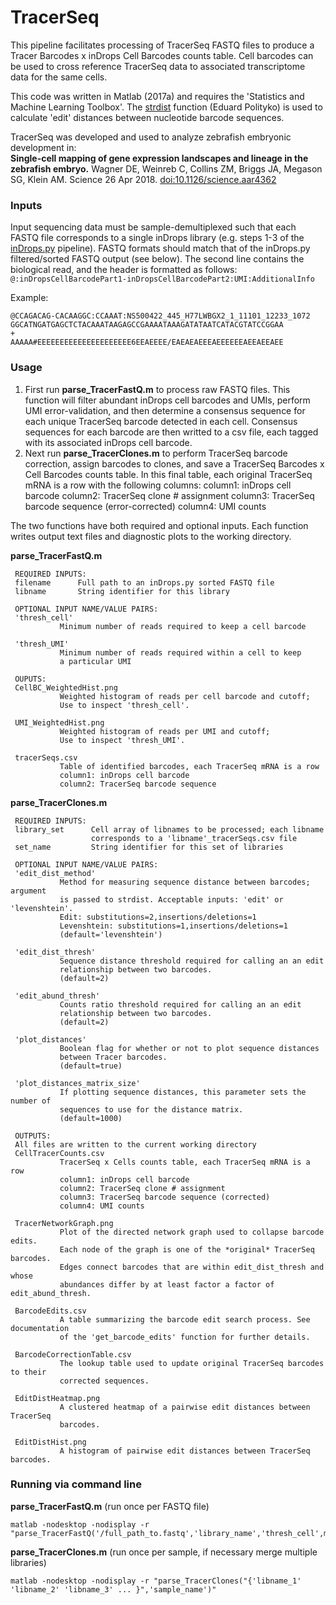TracerSeq
=========

This pipeline facilitates processing of TracerSeq FASTQ files to produce a Tracer Barcodes x inDrops Cell Barcodes counts table.  Cell barcodes can be used to cross reference TracerSeq data to associated transcriptome data for the same cells.

This code was written in Matlab (2017a) and requires the 'Statistics and Machine Learning Toolbox'.  The [strdist](https://www.mathworks.com/matlabcentral/fileexchange/17585-calculation-of-distance-between-strings?focused=5094987&tab=function) function (Eduard Polityko) is used to calculate 'edit' distances between nucleotide barcode sequences. 

TracerSeq was developed and used to analyze zebrafish embryonic development in:  
**Single-cell mapping of gene expression landscapes and lineage in the zebrafish embryo.**  Wagner DE, Weinreb C, Collins ZM, Briggs JA, Megason SG, Klein AM. Science 26 Apr 2018. [doi:10.1126/science.aar4362](http://science.sciencemag.org/content/early/2018/04/25/science.aar4362)

### Inputs ###

Input sequencing data must be sample-demultiplexed such that each FASTQ file corresponds to a single inDrops library (e.g. steps 1-3 of the [inDrops.py](https://github.com/indrops/indrops) pipeline). FASTQ formats should match that of the inDrops.py filtered/sorted FASTQ output (see below). The second line contains the biological read, and the header is formatted as follows:    ```@:inDropsCellBarcodePart1-inDropsCellBarcodePart2:UMI:AdditionalInfo```

Example:
```
@CCAGACAG-CACAAGGC:CCAAAT:NS500422_445_H77LWBGX2_1_11101_12233_1072
GGCATNGATGAGCTCTACAAATAAGAGCCGAAAATAAAGATATAATCATACGTATCCGGAA
+
AAAAA#EEEEEEEEEEEEEEEEEEEEE6EEAEEEE/EAEAEAEEEAEEEEEEAEEAEEAEE
```

### Usage ###

1. First run **parse_TracerFastQ.m** to process raw FASTQ files. This function will filter abundant inDrops cell barcodes and UMIs, perform UMI error-validation, and then determine a consensus sequence for each unique TracerSeq barcode detected in each cell. Consensus sequences for each barcode are then writted to a csv file, each tagged with its associated inDrops cell barcode.
2. Next run **parse_TracerClones.m** to perform TracerSeq barcode correction, assign barcodes to clones, and save a TracerSeq Barcodes x Cell Barcodes counts table.  In this final table, each original TracerSeq mRNA is a row with the following columns:
	column1: inDrops cell barcode 
	column2: TracerSeq clone # assignment
	column3: TracerSeq barcode sequence (error-corrected)
	column4: UMI counts

The two functions have both required and optional inputs. Each function writes output text files and diagnostic plots to the working directory.

**parse_TracerFastQ.m**

```
 REQUIRED INPUTS:
 filename      Full path to an inDrops.py sorted FASTQ file
 libname       String identifier for this library

 OPTIONAL INPUT NAME/VALUE PAIRS:
 'thresh_cell'
           Minimum number of reads required to keep a cell barcode

 'thresh_UMI'
           Minimum number of reads required within a cell to keep
           a particular UMI

 OUPUTS:
 CellBC_WeightedHist.png
           Weighted histogram of reads per cell barcode and cutoff; 
           Use to inspect 'thresh_cell'.

 UMI_WeightedHist.png
           Weighted histogram of reads per UMI and cutoff; 
           Use to inspect 'thresh_UMI'.
 
 tracerSeqs.csv
           Table of identified barcodes, each TracerSeq mRNA is a row
           column1: inDrops cell barcode 
           column2: TracerSeq barcode sequence
```
**parse_TracerClones.m**

```
 REQUIRED INPUTS:
 library_set      Cell array of libnames to be processed; each libname
                  corresponds to a 'libname'_tracerSeqs.csv file
 set_name         String identifier for this set of libraries 

 OPTIONAL INPUT NAME/VALUE PAIRS:
 'edit_dist_method'
           Method for measuring sequence distance between barcodes; argument 
           is passed to strdist. Acceptable inputs: 'edit' or 'levenshtein'.
           Edit: substitutions=2,insertions/deletions=1
           Levenshtein: substitutions=1,insertions/deletions=1
           (default='levenshtein')

 'edit_dist_thresh'
           Sequence distance threshold required for calling an an edit 
           relationship between two barcodes.
           (default=2)
 
 'edit_abund_thresh'
           Counts ratio threshold required for calling an an edit 
           relationship between two barcodes.
           (default=2)
 
 'plot_distances'
           Boolean flag for whether or not to plot sequence distances 
           between Tracer barcodes. 
           (default=true)

 'plot_distances_matrix_size'
           If plotting sequence distances, this parameter sets the number of
           sequences to use for the distance matrix.
           (default=1000)

 OUTPUTS:
 All files are written to the current working directory
 CellTracerCounts.csv 
           TracerSeq x Cells counts table, each TracerSeq mRNA is a row
           column1: inDrops cell barcode 
           column2: TracerSeq clone # assignment
           column3: TracerSeq barcode sequence (corrected)
           column4: UMI counts
 
 TracerNetworkGraph.png
           Plot of the directed network graph used to collapse barcode edits.
           Each node of the graph is one of the *original* TracerSeq barcodes.
           Edges connect barcodes that are within edit_dist_thresh and whose
           abundances differ by at least factor a factor of edit_abund_thresh.
 
 BarcodeEdits.csv
           A table summarizing the barcode edit search process. See documentation 
           of the 'get_barcode_edits' function for further details.

 BarcodeCorrectionTable.csv
           The lookup table used to update original TracerSeq barcodes to their 
           corrected sequences.
 
 EditDistHeatmap.png
           A clustered heatmap of a pairwise edit distances between TracerSeq 
           barcodes.
 
 EditDistHist.png
           A histogram of pairwise edit distances between TracerSeq barcodes.

```

### Running via command line ###

**parse_TracerFastQ.m** (run once per FASTQ file)
```
matlab -nodesktop -nodisplay -r "parse_TracerFastQ('/full_path_to.fastq','library_name','thresh_cell',min_reads_per_cell,'thresh_UMI',min_reads_per_UMI)"
```

**parse_TracerClones.m** (run once per sample, if necessary merge multiple libraries)
```
matlab -nodesktop -nodisplay -r "parse_TracerClones("{'libname_1' 'libname_2' 'libname_3' ... }",'sample_name')"
```









